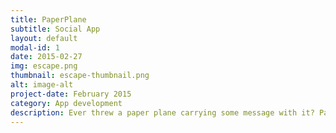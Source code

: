 ```yaml
---
title: PaperPlane
subtitle: Social App
layout: default
modal-id: 1
date: 2015-02-27
img: escape.png
thumbnail: escape-thumbnail.png
alt: image-alt
project-date: February 2015
category: App development
description: Ever threw a paper plane carrying some message with it? PaperPlane lets you do that in style anonymously or with friends! Share your best moments and rarefied discoveries to any place you'd like.
---
```

